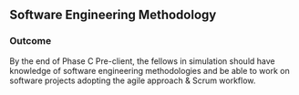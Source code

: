 **Software Engineering Methodology**
----------

### Outcome
By the end of Phase C Pre-client, the fellows in simulation should have knowledge of software engineering methodologies and be able to work on software projects adopting the agile approach & Scrum workflow.
